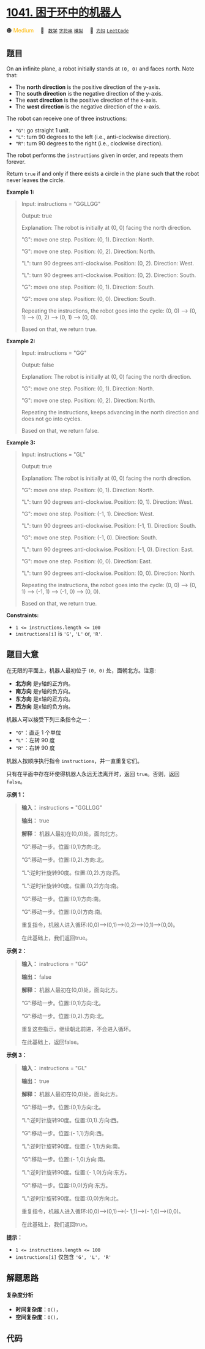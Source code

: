 # [1041. 困于环中的机器人](https://2xiao.github.io/leetcode-js/problem/1041.html)

🟠 <font color=#ffb800>Medium</font>&emsp; 🔖&ensp; [`数学`](/tag/math.md) [`字符串`](/tag/string.md) [`模拟`](/tag/simulation.md)&emsp; 🔗&ensp;[`力扣`](https://leetcode.cn/problems/robot-bounded-in-circle) [`LeetCode`](https://leetcode.com/problems/robot-bounded-in-circle)

## 题目

On an infinite plane, a robot initially stands at `(0, 0)` and faces north.
Note that:

  * The **north direction** is the positive direction of the y-axis.
  * The **south direction** is the negative direction of the y-axis.
  * The **east direction** is the positive direction of the x-axis.
  * The **west direction** is the negative direction of the x-axis.

The robot can receive one of three instructions:

  * `"G"`: go straight 1 unit.
  * `"L"`: turn 90 degrees to the left (i.e., anti-clockwise direction).
  * `"R"`: turn 90 degrees to the right (i.e., clockwise direction).

The robot performs the `instructions` given in order, and repeats them
forever.

Return `true` if and only if there exists a circle in the plane such that the
robot never leaves the circle.



**Example 1:**

> Input: instructions = "GGLLGG"
> 
> Output: true
> 
> Explanation: The robot is initially at (0, 0) facing the north direction.
> 
> "G": move one step. Position: (0, 1). Direction: North.
> 
> "G": move one step. Position: (0, 2). Direction: North.
> 
> "L": turn 90 degrees anti-clockwise. Position: (0, 2). Direction: West.
> 
> "L": turn 90 degrees anti-clockwise. Position: (0, 2). Direction: South.
> 
> "G": move one step. Position: (0, 1). Direction: South.
> 
> "G": move one step. Position: (0, 0). Direction: South.
> 
> Repeating the instructions, the robot goes into the cycle: (0, 0) --> (0, 1) --> (0, 2) --> (0, 1) --> (0, 0).
> 
> Based on that, we return true.

**Example 2:**

> Input: instructions = "GG"
> 
> Output: false
> 
> Explanation: The robot is initially at (0, 0) facing the north direction.
> 
> "G": move one step. Position: (0, 1). Direction: North.
> 
> "G": move one step. Position: (0, 2). Direction: North.
> 
> Repeating the instructions, keeps advancing in the north direction and does not go into cycles.
> 
> Based on that, we return false.

**Example 3:**

> Input: instructions = "GL"
> 
> Output: true
> 
> Explanation: The robot is initially at (0, 0) facing the north direction.
> 
> "G": move one step. Position: (0, 1). Direction: North.
> 
> "L": turn 90 degrees anti-clockwise. Position: (0, 1). Direction: West.
> 
> "G": move one step. Position: (-1, 1). Direction: West.
> 
> "L": turn 90 degrees anti-clockwise. Position: (-1, 1). Direction: South.
> 
> "G": move one step. Position: (-1, 0). Direction: South.
> 
> "L": turn 90 degrees anti-clockwise. Position: (-1, 0). Direction: East.
> 
> "G": move one step. Position: (0, 0). Direction: East.
> 
> "L": turn 90 degrees anti-clockwise. Position: (0, 0). Direction: North.
> 
> Repeating the instructions, the robot goes into the cycle: (0, 0) --> (0, 1) --> (-1, 1) --> (-1, 0) --> (0, 0).
> 
> Based on that, we return true.

**Constraints:**

  * `1 <= instructions.length <= 100`
  * `instructions[i]` is `'G'`, `'L'` or, `'R'`.


## 题目大意

在无限的平面上，机器人最初位于 `(0, 0)` 处，面朝北方。注意:

  * **北方向** 是y轴的正方向。
  * **南方向** 是y轴的负方向。
  * **东方向** 是x轴的正方向。
  * **西方向** 是x轴的负方向。

机器人可以接受下列三条指令之一：

  * `"G"`：直走 1 个单位
  * `"L"`：左转 90 度
  * `"R"`：右转 90 度

机器人按顺序执行指令 `instructions`，并一直重复它们。

只有在平面中存在环使得机器人永远无法离开时，返回 `true`。否则，返回 `false`。



**示例 1：**

> 
> 
> 
> 
> 
> **输入：** instructions = "GGLLGG"
> 
> **输出：** true
> 
> **解释：** 机器人最初在(0,0)处，面向北方。
> 
> “G”:移动一步。位置:(0,1)方向:北。
> 
> “G”:移动一步。位置:(0,2).方向:北。
> 
> “L”:逆时针旋转90度。位置:(0,2).方向:西。
> 
> “L”:逆时针旋转90度。位置:(0,2)方向:南。
> 
> “G”:移动一步。位置:(0,1)方向:南。
> 
> “G”:移动一步。位置:(0,0)方向:南。
> 
> 重复指令，机器人进入循环:(0,0)——>(0,1)——>(0,2)——>(0,1)——>(0,0)。
> 
> 在此基础上，我们返回true。
> 
> 

**示例 2：**

> 
> 
> 
> 
> 
> **输入：** instructions = "GG"
> 
> **输出：** false
> 
> **解释：** 机器人最初在(0,0)处，面向北方。
> 
> “G”:移动一步。位置:(0,1)方向:北。
> 
> “G”:移动一步。位置:(0,2).方向:北。
> 
> 重复这些指示，继续朝北前进，不会进入循环。
> 
> 在此基础上，返回false。
> 
> 

**示例 3：**

> 
> 
> 
> 
> 
> **输入：** instructions = "GL"
> 
> **输出：** true
> 
> **解释：** 机器人最初在(0,0)处，面向北方。
> 
> “G”:移动一步。位置:(0,1)方向:北。
> 
> “L”:逆时针旋转90度。位置:(0,1).方向:西。
> 
> “G”:移动一步。位置:(- 1,1)方向:西。
> 
> “L”:逆时针旋转90度。位置:(- 1,1)方向:南。
> 
> “G”:移动一步。位置:(- 1,0)方向:南。
> 
> “L”:逆时针旋转90度。位置:(- 1,0)方向:东方。
> 
> “G”:移动一步。位置:(0,0)方向:东方。
> 
> “L”:逆时针旋转90度。位置:(0,0)方向:北。
> 
> 重复指令，机器人进入循环:(0,0)——>(0,1)——>(- 1,1)——>(- 1,0)——>(0,0)。
> 
> 在此基础上，我们返回true。



**提示：**

  * `1 <= instructions.length <= 100`
  * `instructions[i]` 仅包含 `'G', 'L', 'R'`


## 解题思路

#### 复杂度分析

- **时间复杂度**：`O()`，
- **空间复杂度**：`O()`，

## 代码

```javascript

```